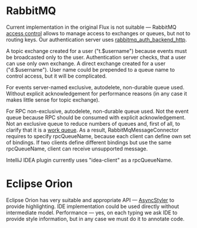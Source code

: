# RabbitMQ
Current implementation in the original Flux is not suitable — RabbitMQ [access control](https://www.rabbitmq.com/access-control.html) allows to manage access to exchanges or queues, but not to routing keys. Our authentication server uses [rabbitmq_auth_backend_http](https://github.com/simonmacmullen/rabbitmq-auth-backend-http).

A topic exchange created for a user ("t.$username") because events must be broadcasted only to the user. Authentication server checks, that a user can use only own exchange. A direct exchange created for a user ("d.$username"). User name could be prepended to a queue name to control access, but it will be complicated.

For events server-named exclusive, autodelete, non-durable queue used. Without explicit acknowledgement for performance reasons (in any case it makes little sense for topic exchange).

For RPC non-exclusive, autodelete, non-durable queue used. Not the event queue because RPC should be consumed with explicit acknowledgement. Not an exclusive queue to reduce numbers of queues and, first of all, to clarify that it is a [work queue](https://www.rabbitmq.com/tutorials/tutorial-two-python.html). As a result, RabbitMqMessageConnector requires to specify rpcQueueName, because each client can define own set of bindings. If two clients define different bindings but use the same rpcQueueName, client can receive unsupported message.

IntelliJ IDEA plugin currently uses "idea-client" as a rpcQueueName.

# Eclipse Orion
Eclipse Orion has very suitable and appropriate API — [AsyncStyler](https://orion.eclipse.org/jsdoc/symbols/orion.editor.AsyncStyler.html) to provide highlighting. IDE implementation could be used directly without intermediate model. Performance — yes, on each typing we ask IDE to provide style information, but in any case we must do it to annotate code.  